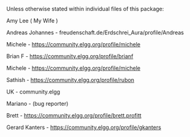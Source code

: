 Unless otherwise stated within individual files of this package:

Amy Lee ( My Wife )

Andreas Johannes -  freudenschaft.de/Erdschrei_Aura/profile/Andreas 

Michele -  https://community.elgg.org/profile/michele

Brian F -  https://community.elgg.org/profile/brianf

Michele -  https://community.elgg.org/profile/michele

Sathish -  https://community.elgg.org/profile/rubon

UK - community.elgg

Mariano - (bug reporter)

Brett - https://community.elgg.org/profile/brett.profitt

Gerard Kanters - https://community.elgg.org/profile/gkanters
